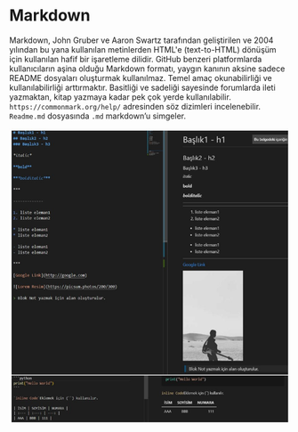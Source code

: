# Markdown

Markdown, John Gruber ve Aaron Swartz tarafından geliştirilen ve 2004 yılından bu yana kullanılan metinlerden HTML'e (text-to-HTML) dönüşüm için kullanılan hafif bir işaretleme dilidir. GitHub benzeri platformlarda kullanıcıların aşina olduğu Markdown formatı, yaygın kanının aksine sadece README dosyaları oluşturmak kullanılmaz. Temel amaç okunabilirliği ve kullanılabilirliği arttırmaktır. Basitliği ve sadeliği sayesinde forumlarda ileti yazmaktan, kitap yazmaya kadar pek çok yerde kullanılabilir. ```https://commonmark.org/help/```  adresinden söz dizimleri incelenebilir. ```Readme.md``` dosyasında ```.md``` markdown’u simgeler.

![MD](img/3.jpg)